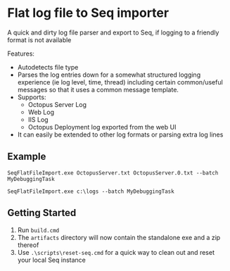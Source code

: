 # Flat log file to Seq importer

A quick and dirty log file parser and export to Seq, if logging to a friendly format is not available

Features:
- Autodetects file type
- Parses the log entries down for a somewhat structured logging experience (ie log level, time, thread) including certain common/useful messages so that it uses a common message template.
- Supports:
    - Octopus Server Log
    - Web Log
    - IIS Log
    - Octopus Deployment log exported from the web UI
- It can easily be extended to other log formats or parsing extra log lines

## Example

`SeqFlatFileImport.exe OctopusServer.txt OctopusServer.0.txt --batch MyDebuggingTask`

`SeqFlatFileImport.exe c:\logs --batch MyDebuggingTask`

## Getting Started
1. Run `build.cmd`
2. The `artifacts` directory will now contain the standalone exe and a zip thereof
3. Use `.\scripts\reset-seq.cmd` for a quick way to clean out and reset your local Seq instance